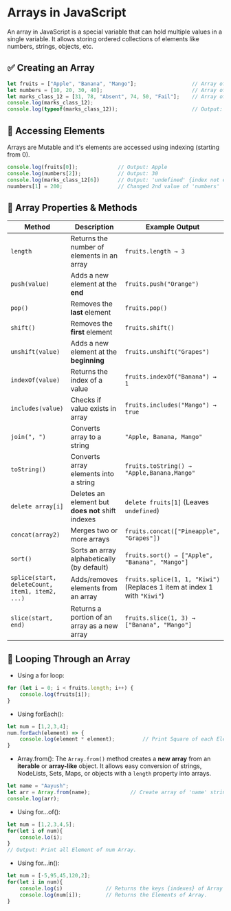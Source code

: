 # Arrays in JavaScript
An array in JavaScript is a special variable that can hold multiple values in a single variable. It allows storing ordered collections of elements like numbers, strings, objects, etc.

## ✅ Creating an Array
```js
let fruits = ["Apple", "Banana", "Mango"];                  // Array of strings
let numbers = [10, 20, 30, 40];                             // Array of numbers
let marks_class_12 = [31, 78, "Absent", 74, 50, "Fail"];    // Array of Student Marks
console.log(marks_class_12);
console.log(typeof(marks_class_12));                        // Output: object
```

## 🔹 Accessing Elements
Arrays are Mutable and it's elements are accessed using indexing (starting from 0).
```js
console.log(fruits[0]);             // Output: Apple
console.log(numbers[2]);            // Output: 30
console.log(marks_class_12[6])      // Output: 'undefined' {index not exists}
nuumbers[1] = 200;                  // Changed 2nd value of 'numbers'
```

## 🔹 Array Properties & Methods

| Method              | Description                                     | Example Output |
|---------------------|-------------------------------------------------|---------------|
| `length`           | Returns the number of elements in an array      | `fruits.length → 3` |
| `push(value)`      | Adds a new element at the **end**               | `fruits.push("Orange")` |
| `pop()`            | Removes the **last** element                    | `fruits.pop()` |
| `shift()`          | Removes the **first** element                   | `fruits.shift()` |
| `unshift(value)`   | Adds a new element at the **beginning**         | `fruits.unshift("Grapes")` |
| `indexOf(value)`   | Returns the index of a value                   | `fruits.indexOf("Banana") → 1` |
| `includes(value)`  | Checks if value exists in array                | `fruits.includes("Mango") → true` |
| `join(", ")`       | Converts array to a string                     | `"Apple, Banana, Mango"` |
| `toString()`       | Converts array elements into a string           | `fruits.toString() → "Apple,Banana,Mango"` |
| `delete array[i]`  | Deletes an element but **does not** shift indexes | `delete fruits[1]` (Leaves `undefined`) |
| `concat(array2)`   | Merges two or more arrays                       | `fruits.concat(["Pineapple", "Grapes"])` |
| `sort()`           | Sorts an array alphabetically (by default)      | `fruits.sort() → ["Apple", "Banana", "Mango"]` |
| `splice(start, deleteCount, item1, item2, ...)` | Adds/removes elements from an array | `fruits.splice(1, 1, "Kiwi")` (Replaces 1 item at index 1 with `"Kiwi"`) |
| `slice(start, end)`| Returns a portion of an array as a new array    | `fruits.slice(1, 3) → ["Banana", "Mango"]` |



## 🔹 Looping Through an Array
- Using a for loop:
```js
for (let i = 0; i < fruits.length; i++) {
    console.log(fruits[i]);
}
```

- Using forEach():
```js
let num = [1,2,3,4];
num.forEach(element) => {
    console.log(element * element);         // Print Square of each Element
}
```

- Array.from():
The `Array.from()` method creates a **new array** from an **iterable** or **array-like** object. It allows easy conversion of strings, NodeLists, Sets, Maps, or objects with a `length` property into arrays.
```js
let name = "Aayush";
let arr = Array.from(name);             // Create array of 'name' string
console.log(arr);  
```

- Using for...of():
```js
let num = [1,2,3,4,5];
for(let i of num){
    console.lo(i);              
}
// Output: Print all Element of num Array.
```

- Using for...in():
```js
let num = [-5,95,45,120,2];
for(let i in num){
    console.log(i)              // Returns the keys {indexes} of Array
    console.log(num[i]);        // Returns the Elements of Array.
}
```
